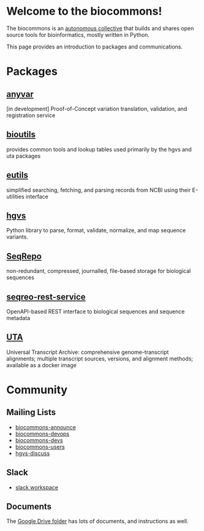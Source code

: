 # Welcome to the biocommons!

The biocommons is an [autonomous
collective](https://youtu.be/ZtYU87QNjPw?t=60) that builds and shares
open source tools for bioinformatics, mostly written in Python.

This page provides an introduction to packages and communications.


# Packages

## [anyvar](https://github.com/biocommons/anyvar)
[in development] Proof-of-Concept variation translation, validation, and registration service

## [bioutils](https://github.com/biocommons/bioutils)
provides common tools and lookup tables used primarily by the hgvs and uta packages

## [eutils](https://github.com/biocommons/eutils)
simplified searching, fetching, and parsing records from NCBI using their E-utilities interface

## [hgvs](https://github.com/biocommons/hgvs)
Python library to parse, format, validate, normalize, and map sequence variants.

## [SeqRepo](https://github.com/biocommons/biocommons.seqrepo)
non-redundant, compressed, journalled, file-based storage for biological sequences

## [seqreo-rest-service](https://github.com/biocommons/seqrepo-rest-service)
OpenAPI-based REST interface to biological sequences and sequence metadata

## [UTA](https://github.com/biocommons/uta)
Universal Transcript Archive: comprehensive genome-transcript alignments; multiple transcript sources, versions, and alignment methods; available as a docker image



# Community

## Mailing Lists

* [biocommons-announce](https://groups.google.com/g/biocommons-announce)
* [biocommons-devops](https://groups.google.com/g/biocommons-devops)
* [biocommons-devs](https://groups.google.com/g/biocommons-devs)
* [biocommons-users](https://groups.google.com/g/biocommons-users)
* [hgvs-discuss](https://groups.google.com/g/hgvs-discuss)

## Slack

* [slack workspace](https://biocommons.slack.com/)

## Documents

The [Google Drive
folder](https://drive.google.com/drive/folders/0ByWpa1IeblpxfnhjUEYya3Ewbjh0UVBzaWVieUdnTUNNY3UtbGhybDQtdTVhVnZBQlg4Nzg?usp=sharing)
has lots of documents, and instructions as well.

